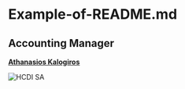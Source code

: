 # Example-of-README.md

## Accounting Manager
[**Athanasios Kalogiros**](https://www.linkedin.com/in/athanasios-kalogiros-2a0507284/)

![HCDI SA](https://www.elkak.gr/sites/default/upload/assets/logo/thumbnail-english.jpg)
